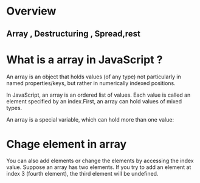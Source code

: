 # Overview
## Array , Destructuring , Spread,rest

# What is a array in JavaScript ?
An array is an object that holds values (of any type) not particularly in named
properties/keys, but rather in numerically indexed positions.

In JavaScript, an array is an ordered list of values. Each value is called an element
specified by an index.First, an array can hold values of mixed types.

An array is a special variable, which can hold more than one value:

# Chage element in array

You can also add elements or change the elements by accessing the index value. Suppose
an array has two elements. If you try to add an element at index 3 (fourth element), the
third element will be undefined.


